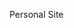 <!-- This is the private repo of my personal site.
Contents of _site are pushed to jasonearly.bitbucket.org / jasonearly.bitbucket.io -->

Personal Site

